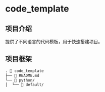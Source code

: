# code_template
## 项目介绍
提供了不同语言的代码模板，用于快速搭建项目。
## 项目框架
```markdown
. 📂 code_template
├── 📄 README.md
└── 📂 python/
│  └── 📂 default/
```